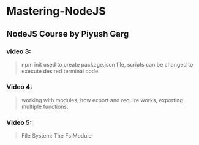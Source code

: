 # Mastering-NodeJS
## NodeJS Course by Piyush Garg
### video 3:
>npm init used to create package.json file, scripts can be changed to execute desired terminal code.

### Video 4:
> working with modules, how export and require works, exporting multiple functions.

### Video 5:
> File System: The Fs Module